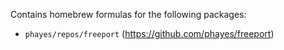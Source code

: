Contains homebrew formulas for the following packages:
  - `phayes/repos/freeport` (https://github.com/phayes/freeport)
